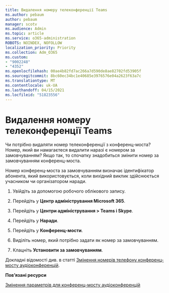 ```yaml
---
title: Видалення номеру телеконференції Teams
ms.author: pebaum
author: pebaum
manager: scotv
ms.audience: Admin
ms.topic: article
ms.service: o365-administration
ROBOTS: NOINDEX, NOFOLLOW
localization_priority: Priority
ms.collection: Adm_O365
ms.custom:
- "9002248"
- "4352"
ms.openlocfilehash: 00ae4b82fd7ac266a7d590de8ae82702fd53905f
ms.sourcegitcommit: 8bc60ec34bc1e40685e3976576e04a2623f63a7c
ms.translationtype: MT
ms.contentlocale: uk-UA
ms.lasthandoff: 04/15/2021
ms.locfileid: "51823556"
---
```

# <a name="teams-dial-in-conferencing-number-removal"></a>Видалення номеру телеконференції Teams

Чи потрібно видаляти номер телеконференції з конференц-моста? Номер, який ви намагаєтеся видалити наразі є номером за замовчуванням? Якщо так, то спочатку знадобиться змінити номер за замовчуванням конференц-моста.

Номер конференц-моста за замовчуванням визначає ідентифікатор абонента, який використовується, коли вихідний виклик здійснюється учасником чи організатором наради.

1. Увійдіть за допомогою робочого облікового запису.

2. Перейдіть у **Центр адміністрування Microsoft 365**.

3. Перейдіть у **Центри адміністрування > Teams і Skype**.

4. Перейдіть у **Наради**.

5. Перейдіть у **Конференц-мости**.

6. Виділіть номер, який потрібно задати як номер за замовчуванням.

7. Клацніть **Установити за замовчуванням**.

Докладні відомості див. в статті [Змінення номерів телефону конференц-мосту аудіоконференцій](https://docs.microsoft.com/microsoftteams/change-the-phone-numbers-on-your-audio-conferencing-bridge).

**Пов’язані ресурси**

[Змінення параметрів для конференц-мосту аудіоконференцій](https://docs.microsoft.com/microsoftteams/change-the-settings-for-an-audio-conferencing-bridge)
